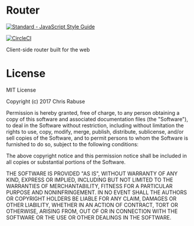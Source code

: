 # Router
[![Standard - JavaScript Style Guide](https://cdn.rawgit.com/feross/standard/master/badge.svg)](https://github.com/feross/standard)

[![CircleCI](https://circleci.com/gh/Mandosis/router.svg?style=svg)](https://circleci.com/gh/Mandosis/router)

Client-side router built for the web

# License
MIT License

Copyright (c) 2017 Chris Rabuse

Permission is hereby granted, free of charge, to any person obtaining a copy
of this software and associated documentation files (the "Software"), to deal
in the Software without restriction, including without limitation the rights
to use, copy, modify, merge, publish, distribute, sublicense, and/or sell
copies of the Software, and to permit persons to whom the Software is
furnished to do so, subject to the following conditions:

The above copyright notice and this permission notice shall be included in all
copies or substantial portions of the Software.

THE SOFTWARE IS PROVIDED "AS IS", WITHOUT WARRANTY OF ANY KIND, EXPRESS OR
IMPLIED, INCLUDING BUT NOT LIMITED TO THE WARRANTIES OF MERCHANTABILITY,
FITNESS FOR A PARTICULAR PURPOSE AND NONINFRINGEMENT. IN NO EVENT SHALL THE
AUTHORS OR COPYRIGHT HOLDERS BE LIABLE FOR ANY CLAIM, DAMAGES OR OTHER
LIABILITY, WHETHER IN AN ACTION OF CONTRACT, TORT OR OTHERWISE, ARISING FROM,
OUT OF OR IN CONNECTION WITH THE SOFTWARE OR THE USE OR OTHER DEALINGS IN THE
SOFTWARE.
